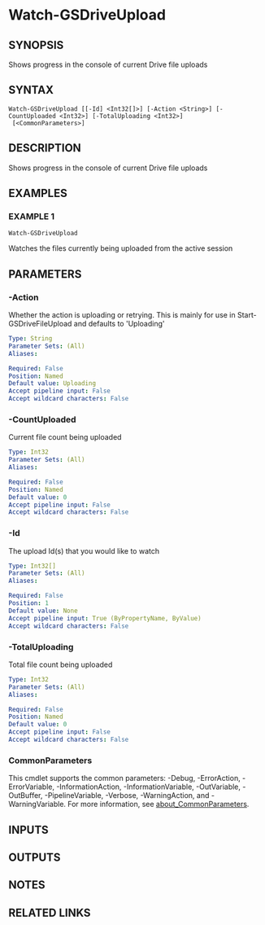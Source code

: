 # Watch-GSDriveUpload

## SYNOPSIS
Shows progress in the console of current Drive file uploads

## SYNTAX

```
Watch-GSDriveUpload [[-Id] <Int32[]>] [-Action <String>] [-CountUploaded <Int32>] [-TotalUploading <Int32>]
 [<CommonParameters>]
```

## DESCRIPTION
Shows progress in the console of current Drive file uploads

## EXAMPLES

### EXAMPLE 1
```
Watch-GSDriveUpload
```

Watches the files currently being uploaded from the active session

## PARAMETERS

### -Action
Whether the action is uploading or retrying.
This is mainly for use in Start-GSDriveFileUpload and defaults to 'Uploading'

```yaml
Type: String
Parameter Sets: (All)
Aliases:

Required: False
Position: Named
Default value: Uploading
Accept pipeline input: False
Accept wildcard characters: False
```

### -CountUploaded
Current file count being uploaded

```yaml
Type: Int32
Parameter Sets: (All)
Aliases:

Required: False
Position: Named
Default value: 0
Accept pipeline input: False
Accept wildcard characters: False
```

### -Id
The upload Id(s) that you would like to watch

```yaml
Type: Int32[]
Parameter Sets: (All)
Aliases:

Required: False
Position: 1
Default value: None
Accept pipeline input: True (ByPropertyName, ByValue)
Accept wildcard characters: False
```

### -TotalUploading
Total file count being uploaded

```yaml
Type: Int32
Parameter Sets: (All)
Aliases:

Required: False
Position: Named
Default value: 0
Accept pipeline input: False
Accept wildcard characters: False
```

### CommonParameters
This cmdlet supports the common parameters: -Debug, -ErrorAction, -ErrorVariable, -InformationAction, -InformationVariable, -OutVariable, -OutBuffer, -PipelineVariable, -Verbose, -WarningAction, and -WarningVariable. For more information, see [about_CommonParameters](http://go.microsoft.com/fwlink/?LinkID=113216).

## INPUTS

## OUTPUTS

## NOTES

## RELATED LINKS
